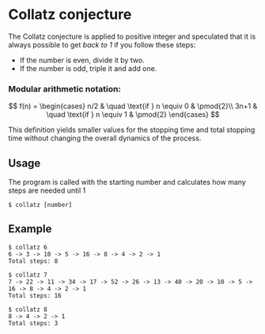 # Collatz conjecture

The Collatz conjecture is applied to positive integer and speculated that it is always possible to get _back to 1_ if you follow these steps:

- If the number is even, divide it by two.
- If the number is odd, triple it and add one.

### Modular arithmetic notation:

$$
f(n) =
\begin{cases}
n/2   & \quad \text{if } n \equiv 0 & \pmod{2}\\
3n+1  & \quad \text{if } n \equiv 1 & \pmod{2}
\end{cases}
$$
  
This definition yields smaller values for the stopping time and total stopping time without changing the overall dynamics of the process.

## Usage

The program is called with the starting number and calculates how many steps are needed until 1

`$ collatz [number]`

## Example

```
$ collatz 6
6 -> 3 -> 10 -> 5 -> 16 -> 8 -> 4 -> 2 -> 1
Total steps: 8
```

```
$ collatz 7
7 -> 22 -> 11 -> 34 -> 17 -> 52 -> 26 -> 13 -> 40 -> 20 -> 10 -> 5 -> 16 -> 8 -> 4 -> 2 -> 1
Total steps: 16
```

```
$ collatz 8
8 -> 4 -> 2 -> 1
Total steps: 3
```